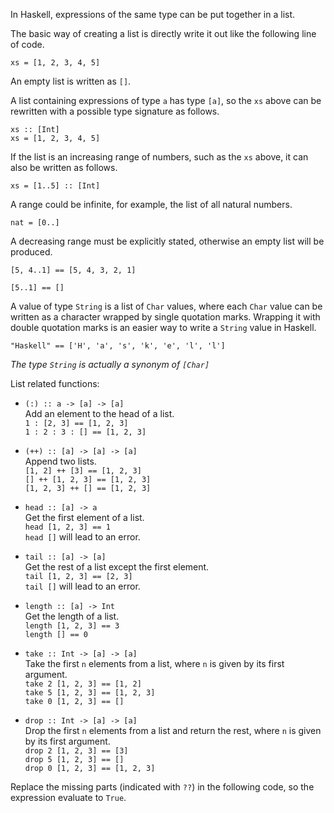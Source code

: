 In Haskell, expressions of the same type can be put together in a list.

The basic way of creating a list is directly write it out like the following line of code.

`xs = [1, 2, 3, 4, 5]`

An empty list is written as `[]`.

A list containing expressions of type `a` has type `[a]`, so the `xs` above can be rewritten with a possible type signature as follows.

```
xs :: [Int]
xs = [1, 2, 3, 4, 5]
```

If the list is an increasing range of numbers, such as the `xs` above, it can also be written as follows.

`xs = [1..5] :: [Int]`

A range could be infinite, for example, the list of all natural numbers.

`nat = [0..]`

A decreasing range must be explicitly stated, otherwise an empty list will be produced.

`[5, 4..1] == [5, 4, 3, 2, 1]`

`[5..1] == []`

A value of type `String` is a list of `Char` values, where each `Char` value can be written as a character wrapped by single quotation marks. Wrapping it with double quotation marks is an easier way to write a `String` value in Haskell.

`"Haskell" == ['H', 'a', 's', 'k', 'e', 'l', 'l']`

_The type `String` is actually a synonym of `[Char]`_

List related functions:

- `(:) :: a -> [a] -> [a]`  
  Add an element to the head of a list.  
  `1 : [2, 3] == [1, 2, 3]`  
  `1 : 2 : 3 : [] == [1, 2, 3]`

- `(++) :: [a] -> [a] -> [a]`  
  Append two lists.  
  `[1, 2] ++ [3] == [1, 2, 3]`  
  `[] ++ [1, 2, 3] == [1, 2, 3]`  
  `[1, 2, 3] ++ [] == [1, 2, 3]`

- `head :: [a] -> a`  
  Get the first element of a list.  
  `head [1, 2, 3] == 1`  
  `head []` will lead to an error.

- `tail :: [a] -> [a]`  
  Get the rest of a list except the first element.  
  `tail [1, 2, 3] == [2, 3]`  
  `tail []` will lead to an error.

- `length :: [a] -> Int`  
  Get the length of a list.  
  `length [1, 2, 3] == 3`  
  `length [] == 0`

- `take :: Int -> [a] -> [a]`  
  Take the first `n` elements from a list, where `n` is given by its first argument.  
  `take 2 [1, 2, 3] == [1, 2]`  
  `take 5 [1, 2, 3] == [1, 2, 3]`  
  `take 0 [1, 2, 3] == []`

- `drop :: Int -> [a] -> [a]`  
  Drop the first `n` elements from a list and return the rest, where `n` is given by its first argument.  
  `drop 2 [1, 2, 3] == [3]`  
  `drop 5 [1, 2, 3] == []`  
  `drop 0 [1, 2, 3] == [1, 2, 3]`

Replace the missing parts (indicated with `??`) in the following code, so the expression evaluate to `True`.
